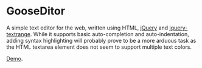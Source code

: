 # GooseDitor

A simple text editor for the web, written using HTML, [jQuery](http://jquery.com/) and [jquery-textrange](https://github.com/dwieeb/jquery-textrange). While it supports basic auto-completion and auto-indentation, adding syntax highlighting will probably prove to be a more arduous task as the HTML textarea element does not seem to support multiple text colors.

[Demo](https://dl.dropboxusercontent.com/u/334931/gooseditor/gooseditor.html).